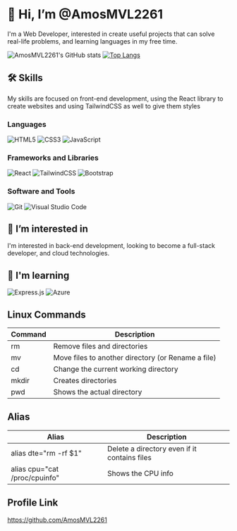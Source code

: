 # 👋 Hi, I’m @AmosMVL2261

I'm a Web Developer, interested in create useful projects that can solve real-life problems, and learning languages in my free time. 

![AmosMVL2261's GitHub stats](https://github-readme-stats-git-masterrstaa-rickstaa.vercel.app/api?username=AmosMVL2261&show_icons=true&theme=radical)
[![Top Langs](https://github-readme-stats-git-masterrstaa-rickstaa.vercel.app/api/top-langs/?username=AmosMVL2261&layout=compact)](https://github.com/anuraghazra/github-readme-stats)

## 🛠 Skills

My skills are focused on front-end development, using the React library to create websites and using TailwindCSS as well to give them styles

### Languages

![HTML5](https://img.shields.io/badge/html5-%23E34F26.svg?style=for-the-badge&logo=html5&logoColor=white)
![CSS3](https://img.shields.io/badge/css3-%231572B6.svg?style=for-the-badge&logo=css3&logoColor=white)
![JavaScript](https://img.shields.io/badge/javascript-%23323330.svg?style=for-the-badge&logo=javascript&logoColor=%23F7DF1E)

### Frameworks and Libraries

![React](https://img.shields.io/badge/react-%2320232a.svg?style=for-the-badge&logo=react&logoColor=%2361DAFB)
![TailwindCSS](https://img.shields.io/badge/tailwindcss-%2338B2AC.svg?style=for-the-badge&logo=tailwind-css&logoColor=white)
![Bootstrap](https://img.shields.io/badge/bootstrap-%23563D7C.svg?style=for-the-badge&logo=bootstrap&logoColor=white)

### Software and Tools

![Git](https://img.shields.io/badge/git-%23F05033.svg?style=for-the-badge&logo=git&logoColor=white)
![Visual Studio Code](https://img.shields.io/badge/Visual%20Studio%20Code-0078d7.svg?style=for-the-badge&logo=visual-studio-code&logoColor=white)

## 👀 I’m interested in

I'm interested in back-end development, looking to become a full-stack developer, and cloud technologies.

## 🌱 I'm learning

![Express.js](https://img.shields.io/badge/express.js-%23404d59.svg?style=for-the-badge&logo=express&logoColor=%2361DAFB)
![Azure](https://img.shields.io/badge/azure-%230072C6.svg?style=for-the-badge&logo=microsoftazure&logoColor=white)


## Linux Commands

| Command | Description |
| ------- | ----------- |
| rm | Remove files and directories |
| mv | Move files to another directory (or Rename a file) |
| cd | Change the current working directory |
| mkdir | Creates directories |
| pwd | Shows the actual directory |

## Alias

| Alias | Description |
| ----- | ----------- |
| alias dte="rm -rf $1" | Delete a directory even if it contains files  |
| alias cpu="cat /proc/cpuinfo" | Shows the CPU info |

## Profile Link

https://github.com/AmosMVL2261
